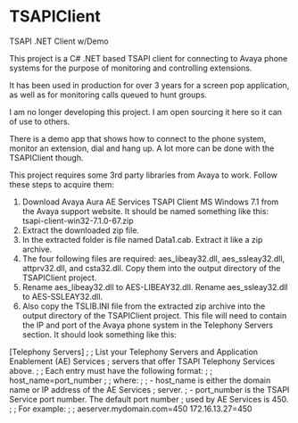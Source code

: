 # TSAPIClient
TSAPI .NET Client w/Demo

This project is a C# .NET based TSAPI client for connecting to Avaya phone systems for the purpose of monitoring and controlling extensions.

It has been used in production for over 3 years for a screen pop application, as well as for monitoring calls queued to hunt groups.

I am no longer developing this project. I am open sourcing it here so it can of use to others.

There is a demo app that shows how to connect to the phone system, monitor an extension, dial and hang up. A lot more can be done with the TSAPIClient though.

This project requires some 3rd party libraries from Avaya to work. Follow these steps to acquire them:

1. Download Avaya Aura AE Services TSAPI Client MS Windows 7.1 from the Avaya support website. It should be named something like this: tsapi-client-win32-7.1.0-67.zip
2. Extract the downloaded zip file.
3. In the extracted folder is file named Data1.cab. Extract it like a zip archive.
4. The four following files are required: aes_libeay32.dll, aes_ssleay32.dll, attprv32.dll, and csta32.dll. Copy them into the output directory of the TSAPIClient project.
5. Rename aes_libeay32.dll to AES-LIBEAY32.dll. Rename aes_ssleay32.dll to AES-SSLEAY32.dll.
6. Also copy the TSLIB.INI file from the extracted zip archive into the output directory of the TSAPIClient project. This file will need to contain the IP and port of the Avaya phone system in the Telephony Servers section. It should look something like this:

[Telephony Servers]
;
; List your Telephony Servers and Application Enablement (AE) Services
; servers that offer TSAPI Telephony Services above.
;
; Each entry must have the following format:
;
; host_name=port_number
;
; where:
;
; - host_name is either the domain name or IP address of the AE Services
;   server.
; - port_number is the TSAPI Service port number.  The default port number
;   used by AE Services is 450.
;
; For example:
;
; aeserver.mydomain.com=450
172.16.13.27=450